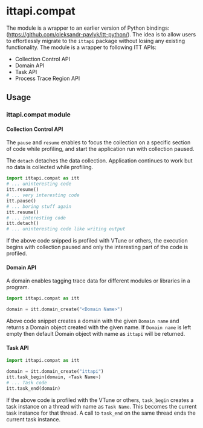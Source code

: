 # ittapi.compat

The module is a wrapper to an earlier version of Python bindings: (https://github.com/oleksandr-pavlyk/itt-python/). The idea is to allow users to effortlessly migrate to the `ittapi` package without losing any existing functionality. The module is a wrapper to following ITT APIs:
 - Collection Control API
 - Domain API
 - Task API
 - Process Trace Region API


## Usage

### ittapi.compat module

#### Collection Control API
 
The `pause` and `resume` enables to focus the collection on a specific section of code while profiling, and start the application run with collection paused. 

The `detach` detaches the data collection. Application continues to work but no data is collected while profiling. 

```python
import ittapi.compat as itt
# ... uninteresting code
itt.resume()
# ... very interesting code
itt.pause()
# ... boring stuff again
itt.resume()
# ... interesting code
itt.detach()
# ... uninteresting code like writing output
```

If the above code snipped is profiled with VTune or others, the execution begins with collection paused and only the interesting part of the code is profiled. 

#### Domain API

A domain enables tagging trace data for different modules or libraries in a program. 

```python
import ittapi.compat as itt

domain = itt.domain_create("<Domain Name>")
```

Above code snippet creates a domain with the given `Domain name` and returns a Domain object created with the given name. If `Domain name` is left empty then default Domain object with name as `ittapi` will be returned.

#### Task API

```python
import ittapi.compat as itt

domain = itt.domain_create("ittapi")
itt.task_begin(domain, <Task Name>)
# ... Task code
itt.task_end(domain)
```

If the above code is profiled with the VTune or others, 
`task_begin` creates a task instance on a thread with name as `Task Name`. This becomes the current task instance for that thread. A call to `task_end` on the same thread ends the current task instance.
